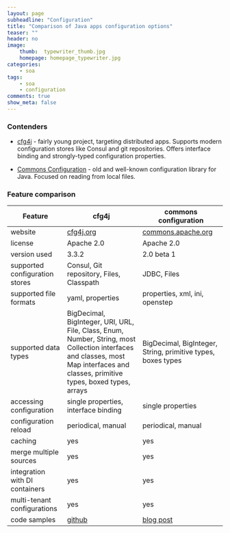 ```yaml
---
layout: page
subheadline: "Configuration"
title: "Comparison of Java apps configuration options"
teaser: ""
header: no
image:
    thumb:  typewriter_thumb.jpg
    homepage: homepage_typewriter.jpg
categories:
    - soa
tags:
    - soa
    - configuration
comments: true
show_meta: false
---
```


### Contenders
* [cfg4j](http://www.cfg4j.org) - fairly young project, targeting distributed apps. Supports modern configuration stores like Consul
and git repositories. Offers interface binding and strongly-typed configuration properties.

* [Commons Configuration](https://commons.apache.org/proper/commons-configuration/) - old and well-known configuration library for Java.
Focused on reading from local files.

### Feature comparison

| Feature | cfg4j | commons configuration |
| --- | --- | --- |
| website | [cfg4j.org](http://www.cfg4j.org) | [commons.apache.org](https://commons.apache.org/proper/commons-configuration/) |
| license | Apache 2.0 | Apache 2.0 |
| version used | 3.3.2 | 2.0 beta 1 | 
| supported configuration stores | Consul, Git repository, Files, Classpath | JDBC, Files |
| supported file formats | yaml, properties  | properties, xml, ini, openstep |
| supported data types | BigDecimal, BigInteger, URI, URL, File, Class, Enum, Number, String, most Collection interfaces and classes, most Map interfaces and classes, primitive types, boxed types, arrays | BigDecimal, BigInteger, String, primitive types, boxes types |
| accessing configuration | single properties, interface binding | single properties |
| configuration reload | periodical, manual | periodical, manual |
| caching | yes | yes |
| merge multiple sources | yes | yes |
| integration with DI containers | yes | yes |
| multi-tenant configurations | yes | yes |
| code samples | [github](https://github.com/cfg4j/cfg4j-sample-apps) | [blog post](http://www.code-thrill.com/2012/05/configuration-that-rocks-with-apache.html) |